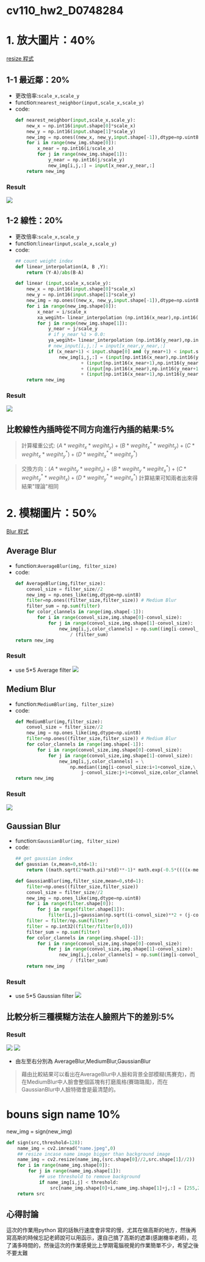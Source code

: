 # cv110_hw2_D0748284

# 1. 放大圖片：40%
[resize 程式](hw2_resize.py)
## 1-1 最近鄰：20%
* 更改倍率:`scale_x,scale_y`
* function:`nearest_neighbor(input,scale_x,scale_y)`
* code:
    ``` python
    def nearest_neighbor(input,scale_x,scale_y):
        new_x = np.int16(input.shape[0]*scale_x)
        new_y = np.int16(input.shape[1]*scale_y)
        new_img = np.ones((new_x, new_y,input.shape[-1]),dtype=np.uint8)
        for i in range(new_img.shape[0]):
            x_near = np.int16(i/scale_x)
            for j in range(new_img.shape[1]):
                y_near = np.int16(j/scale_y)
                new_img[i,j,:] = input[x_near,y_near,:]
        return new_img
    ```
### Result
![](./output/Resize_NN.png)

## 1-2 線性：20%
* 更改倍率:`scale_x,scale_y`
* function:`linear(input,scale_x,scale_y)`
* code:
    ``` python
    ## count weight index
    def linear_interpolation(A, B ,Y):
        return (Y-A)/abs(B-A)
    ```
    ``` python
    def linear (input,scale_x,scale_y):
        new_x = np.int16(input.shape[0]*scale_x)
        new_y = np.int16(input.shape[1]*scale_y)
        new_img = np.ones((new_x, new_y,input.shape[-1]),dtype=np.uint8)
        for i in range(new_img.shape[0]):
            x_near = i/scale_x
            xa_wegiht= linear_interpolation (np.int16(x_near),np.int16(x_near+1),x_near)
            for j in range(new_img.shape[1]):
                y_near = j/scale_y
                # if y_near %1 > 0.0:
                ya_wegiht= linear_interpolation (np.int16(y_near),np.int16(y_near+1),y_near)
                # new_input[i,j,:] = input[x_near,y_near,:]
                if (x_near+1) < input.shape[0] and (y_near+1) < input.shape[1]:
                    new_img[i,j,:] = (input[np.int16(x_near),np.int16(y_near),:]*xa_wegiht*ya_wegiht) \
                            + (input[np.int16(x_near+1),np.int16(y_near),:]*(1-xa_wegiht)*ya_wegiht) \
                            + (input[np.int16(x_near),np.int16(y_near+1),:]*(xa_wegiht)*(1-ya_wegiht)) \
                            + (input[np.int16(x_near+1),np.int16(y_near+1),:]*(1-xa_wegiht)*(1-ya_wegiht))
        return new_img
    ```
### Result
![](output/Resize_Linear.png)

## 比較線性內插時從不同方向進行內插的結果:5%
> 計算權重公式: $(A * wegiht_{x}*wegiht_{y})+ (B * wegiht_{x}^* *wegiht_{y}) + (C * wegiht_{x} * wegiht_{y}^*) + (D * wegiht_{x}^* * wegiht_{y}^*)$ 

> 交換方向：$(A *wegiht_{y} * wegiht_{x})+ (B *wegiht_{y} * wegiht_{x}^* ) + (C  * wegiht_{y}^* * wegiht_{x}) + (D * wegiht_{y}^* * wegiht_{x}^*)$
> 計算結果可知兩者出來得結果"理論"相同


# 2.  模糊圖片：50%
[Blur 程式](hw2_Blur.py)
## Average Blur
* function:`AverageBlur(img, filter_size)`
* code:
    ``` python
    def AverageBlur(img,filter_size):
        convol_size = filter_size//2
        new_img = np.ones_like(img,dtype=np.uint8)
        filter=np.ones((filter_size,filter_size)) # Medium Blur
        filter_sum = np.sum(filter)
        for color_clannels in range(img.shape[-1]):
            for i in range(convol_size,img.shape[0]-convol_size):
                for j in range(convol_size,img.shape[1]-convol_size):
                    new_img[i,j,color_clannels] = np.sum((img[i-convol_size:i+1+convol_size,j-convol_size:j+1+convol_size,color_clannels]*filter)) \
                        / (filter_sum)
    return new_img
    ```
### Result
<!-- * use 7*7 Average filter
![](./output/AverageBlur_filter7.png) -->
* use 5*5 Average filter
![](./output3/AverageBlur_filter5.png)
<!-- * use 5*5 Average filter
![](./myface/AverageBlur_filter5.png) -->

## Medium Blur

* function:`MediumBlur(img, filter_size)`
* code:
    ``` python
    def MediumBlur(img,filter_size):
        convol_size = filter_size//2
        new_img = np.ones_like(img,dtype=np.uint8)
        filter=np.ones((filter_size,filter_size)) # Medium Blur
        for color_clannels in range(img.shape[-1]):
            for i in range(convol_size,img.shape[0]-convol_size):
                for j in range(convol_size,img.shape[1]-convol_size):
                    new_img[i,j,color_clannels] = \
                        np.median((img[i-convol_size:i+1+convol_size,\
                            j-convol_size:j+1+convol_size,color_clannels]*filter))
    return new_img
    ```

### Result
<!-- * use 7*7 Medium filter
![](./output/MediumBlur_filter7.png)
* use 5*5 Medium filter -->
![](./output3/MediumBlur_filter5.png)
<!-- * use 5*5 Medium filter
![](./myface/MediumBlur_filter5.png) -->

## Gaussian Blur

* function:`GaussianBlur(img, filter_size)`
* code:
    ``` python
    ## get gaussian index
    def gaussian (x,mean=0,std=1):
        return ((math.sqrt(2*math.pi)*std)**-1)* math.exp(-0.5*((((x-mean)/std)**2)))

    def GaussianBlur(img,filter_size,mean=0,std=1):
        filter=np.ones((filter_size,filter_size))
        convol_size = filter_size//2
        new_img = np.ones_like(img,dtype=np.uint8)
        for i in range(filter.shape[0]):
            for j in range(filter.shape[1]):
                filter[i,j]=gaussian(np.sqrt((i-convol_size)**2 + (j-convol_size)**2) ,mean,std)
        filter = filter/np.sum(filter)
        filter = np.int32((filter/filter[0,0]))
        filter_sum = np.sum(filter)
        for color_clannels in range(img.shape[-1]):
            for i in range(convol_size,img.shape[0]-convol_size):
                for j in range(convol_size,img.shape[1]-convol_size):
                    new_img[i,j,color_clannels] = np.sum((img[i-convol_size:i+1+convol_size,j-convol_size:j+1+convol_size,color_clannels]*filter)) \
                        / (filter_sum)
        return new_img
    ```


### Result
<!-- * use 7*7 Gaussian filter
![](./output/GaussianBlur_filter7.png) -->
* use 5*5 Gaussian filter
![](./output3/GaussianBlur_filter5.png)
## 比較分析三種模糊方法在人臉照片下的差別:5%

### Result
![](./output/Figure_1.png)
![](./myface/Figure_1.png)
* 由左至右分別為 AverageBlur,MediumBlur,GaussianBlur
> 藉由比較結果可以看出在AverageBlur中人臉和背景全部模糊(馬賽克)，而在MediumBlur中人臉會整個區塊有打磨風格(賽璐璐風)，而在GaussianBlur中人臉特徵會是最清楚的。

# bouns sign name  10%


new_img = sign(new_img)
``` python
def sign(src,threshold=128):
    name_img = cv2.imread("name.jpeg",0)
    ## resize incase name image bigger than background image
    name_img = cv2.resize(name_img,(src.shape[0]//2,src.shape[1]//2))
    for i in range(name_img.shape[0]):
        for j in range(name_img.shape[1]):
            ## use threshold to remove background
            if name_img[i,j] < threshold:
                src[name_img.shape[0]+i,name_img.shape[1]+j,:] = [255,255,255]
    return src
```

## 心得討論
這次的作業用python 寫的話執行速度會非常的慢，尤其在做高斯的地方，然後再寫高斯的時候忘記老師說可以用函示，還自己搞了高斯的遮罩(感謝機率老師)，花了滿多時間的，然後這次的作業感覺比上學期電腦視覺的作業簡單不少，希望之後不要太難